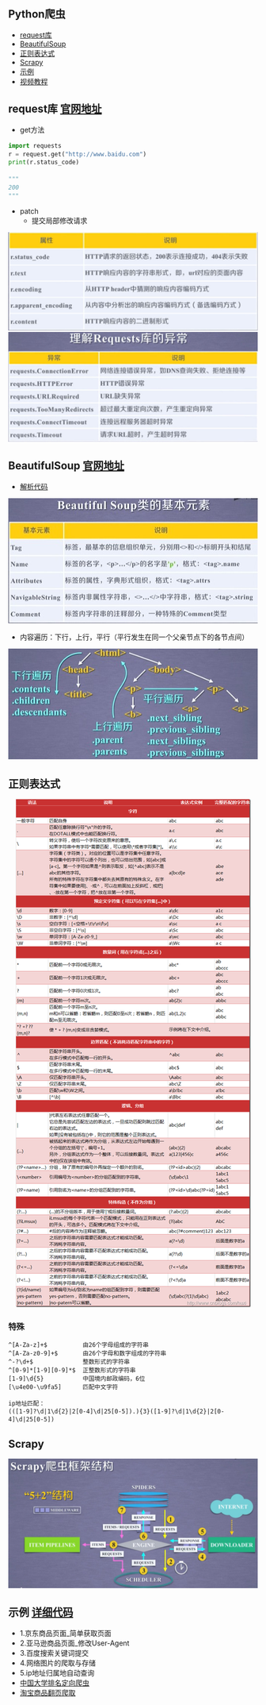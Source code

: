 ## Python爬虫

* [request库](#request库)
* [BeautifulSoup](#BeautifulSoup)
* [正则表达式](#正则表达式)
* [Scrapy](#Scrapy)
* [示例](#示例)
* [视频教程](https://www.bilibili.com/video/av9784617?from=search&seid=9025437944886247756)

<span id="request库"></span>
## request库  [官网地址](http://cn.python-requests.org/zh_CN/latest/)
* get方法
```py
import requests
r = request.get("http://www.baidu.com")
print(r.status_code)

"""
200
"""
```
* patch
  * 提交局部修改请求
  
<div align=center><img src="https://github.com/FangChao1086/Coding_language/blob/master/依赖文件/Response对象.JPG"></div>

<div align=center><img src="https://github.com/FangChao1086/Coding_language/blob/master/依赖文件/Requests库的异常.JPG"></div>

<span id="BeautifulSoup"></span>
## BeautifulSoup  [官网地址](https://beautifulsoup.readthedocs.io/zh_CN/latest/)  
* [解析代码](https://github.com/FangChao1086/coding_language/tree/master/python/爬虫/BeautifulSoup的解析.py)
<div align=center><img src="https://github.com/FangChao1086/Coding_language/blob/master/依赖文件/BeautifulSoup.jpg"></div>  

* 内容遍历：下行，上行，平行（平行发生在同一个父亲节点下的各节点间）
<div align=center><img src="https://github.com/FangChao1086/Coding_language/blob/master/依赖文件/标签树的遍历.jpg"></div>  

<span id="正则表达式"></span>
## 正则表达式
<div align=center><img src="https://github.com/FangChao1086/Coding_language/blob/master/依赖文件/正则表达式.png"></div>  

### 特殊
```
^[A-Za-z]+$          由26个字母组成的字符串
^[A-Za-z0-9]+$       由26个字母和数字组成的字符串
^-?\d+$              整数形式的字符串
^[0-9]*[1-9][0-9]*$  正整数形式的字符串
[1-9]\d{5}           中国境内邮政编码，6位
[\u4e00-\u9fa5]      匹配中文字符

ip地址匹配：
(([1-9]?\d|1\d{2}|2[0-4]\d|25[0-5]).){3}([1-9]?\d|1\d{2}|2[0-4]\d|25[0-5])
```

<span id="Scrapy"></span>
## Scrapy
<div align=center><img src="https://github.com/FangChao1086/Coding_language/blob/master/依赖文件/scrapy爬虫框架结构.jpg"></div>

<span id="示例"></span>
## 示例 [详细代码](https://github.com/FangChao1086/coding_language/tree/master/python/爬虫/示例)
* 1.京东商品页面_简单获取页面
* 2.亚马逊商品页面_修改User-Agent
* 3.百度搜索关键词提交
* 4.网络图片的爬取与存储
* 5.ip地址归属地自动查询
* [中国大学排名定向爬虫](https://github.com/FangChao1086/coding_language/tree/master/python/爬虫/示例/中国大学排名定向爬虫.py)
* [淘宝商品翻页爬取](https://github.com/FangChao1086/coding_language/tree/master/python/爬虫/示例/淘宝商品翻页爬取.py)
